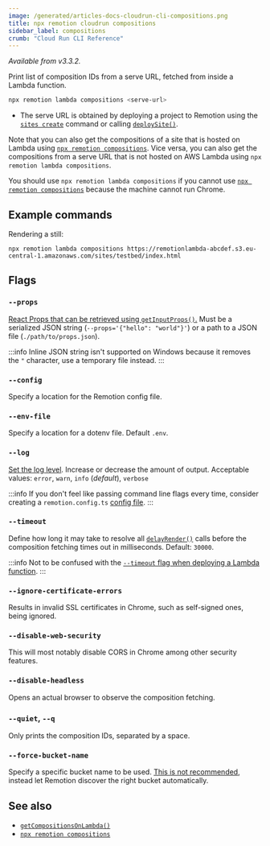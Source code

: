 ```yaml
---
image: /generated/articles-docs-cloudrun-cli-compositions.png
title: npx remotion cloudrun compositions
sidebar_label: compositions
crumb: "Cloud Run CLI Reference"
---
```


_Available from v3.3.2._

Print list of composition IDs from a serve URL, fetched from inside a Lambda function.

```bash
npx remotion lambda compositions <serve-url>
```

- The serve URL is obtained by deploying a project to Remotion using the [`sites create`](/docs/lambda/cli/sites#create) command or calling [`deploySite()`](/docs/lambda/deploysite).

Note that you can also get the compositions of a site that is hosted on Lambda using [`npx remotion compositions`](/docs/cli/compositions). Vice versa, you can also get the compositions from a serve URL that is not hosted on AWS Lambda using `npx remotion lambda compositions`.

You should use `npx remotion lambda compositions` if you cannot use [`npx remotion compositions`](/docs/cli/compositions) because the machine cannot run Chrome.

## Example commands

Rendering a still:

```
npx remotion lambda compositions https://remotionlambda-abcdef.s3.eu-central-1.amazonaws.com/sites/testbed/index.html
```

## Flags

### `--props`

[React Props that can be retrieved using `getInputProps()`.](/docs/get-input-props) Must be a serialized JSON string (`--props='{"hello": "world"}'`) or a path to a JSON file (`./path/to/props.json`).

:::info
Inline JSON string isn't supported on Windows because it removes the `"` character, use a temporary file instead.
:::

### `--config`

Specify a location for the Remotion config file.

### `--env-file`

Specify a location for a dotenv file. Default `.env`.

### `--log`

[Set the log level](/docs/config#setlevel). Increase or decrease the amount of output. Acceptable values: `error`, `warn`, `info` (_default_), `verbose`

:::info
If you don't feel like passing command line flags every time, consider creating a `remotion.config.ts` [config file](/docs/config).
:::

### `--timeout`

Define how long it may take to resolve all [`delayRender()`](/docs/delay-render) calls before the composition fetching times out in milliseconds. Default: `30000`.

:::info
Not to be confused with the [`--timeout` flag when deploying a Lambda function](/docs/lambda/cli/functions#--timeout).
:::

### `--ignore-certificate-errors`

Results in invalid SSL certificates in Chrome, such as self-signed ones, being ignored.

### `--disable-web-security`

This will most notably disable CORS in Chrome among other security features.

### `--disable-headless`

Opens an actual browser to observe the composition fetching.

### `--quiet`, `--q`

Only prints the composition IDs, separated by a space.

### `--force-bucket-name` <AvailableFrom v="3.3.42" />

Specify a specific bucket name to be used. [This is not recommended](/docs/lambda/multiple-buckets), instead let Remotion discover the right bucket automatically.

## See also

- [`getCompositionsOnLambda()`](/docs/lambda/getcompositionsonlambda)
- [`npx remotion compositions`](/docs/cli/compositions)
